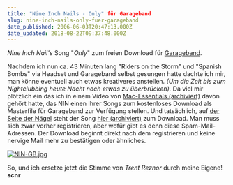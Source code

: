 ```yaml
---
title: "Nine Inch Nails - Only" für Garageband
slug: nine-inch-nails-only-fuer-garageband
date_published: 2006-06-03T20:47:13.000Z
date_updated: 2018-08-22T09:37:48.000Z
---
```


*Nine Inch Nail's* Song "*Only*" zum freien Download für [Garageband](http://www.apple.com/ilife/garageband/).

Nachdem ich nun ca. 43 Minuten lang "Riders on the Storm" und "Spanish Bombs" via Headset und Garageband selbst gesungen hatte dachte ich mir, man könne eventuell auch etwas kreativeres anstellen. *(Um die Zeit bis zum Nightclubbing heute Nacht noch etwas zu überbrücken).* Da viel mir plötzlich ein das ich in einem Video von [Mac-Essentials (archiviert)](http://web.archive.org/web/20060117072347/http://www.mac-essentials.de:80/) davon gehört hatte, das NIN einen Ihrer Songs zum kostenloses Download als Masterfile für Garageband zur Verfügung stellen. Und tatsächlich, auf [der Seite der Nägel](http://www.nin.com/) steht der Song [hier (archiviert)](http://web.archive.org/web/20060702223247/http://www.nin.com:80/access/only/garageband/register.asp) zum Download. Man muss sich zwar vorher registrieren, aber wofür gibt es denn diese Spam-Mail-Adressen. Der Download beginnt direkt nach dem registrieren und keine nervige Mail mehr zu bestätigen oder ähnliches.

[![NIN-GB.jpg](//thafaker.de/wp-content/uploads/2006/06/NIN-GB.thumbnail.jpg)](http://thafaker.de/wp-content/uploads/2006/06/NIN-GB.jpg)

So, und ich ersetze jetzt die Stimme von *Trent Reznor* durch meine Eigene! **scnr**
